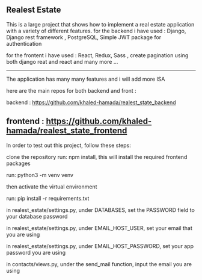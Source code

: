 Realest Estate
-----------------------------
This is a large project that shows how to implement a real estate application with a variety of different features.
for the backend i have used :
Django, Django rest framework , PostgreSQL, Simple JWT package for authentication

for the frontent i have used :
React, Redux, Sass , create pagination using both django reat and react and many more ... 

-----

The application has many many features and i will add more ISA 

here are the main repos for both backend and front :

backend : https://github.com/khaled-hamada/realest_state_backend

frontend : https://github.com/khaled-hamada/realest_state_frontend
------

In order to test out this project, follow these steps:

clone the repository
  run: npm install, this will install the required frontend packages
  

  
  run: python3 -m venv venv
  
  then activate the virtual environment
  
  run: pip install -r requirements.txt
  
  in realest_estate/settings.py, under DATABASES, set the PASSWORD field to your database password
  
  in realest_estate/settings.py, under EMAIL_HOST_USER, set your email that you are using
  
  in realest_estate/settings.py, under EMAIL_HOST_PASSWORD, set your app password you are using
  
  in contacts/views.py, under the send_mail function, input the email you are using
